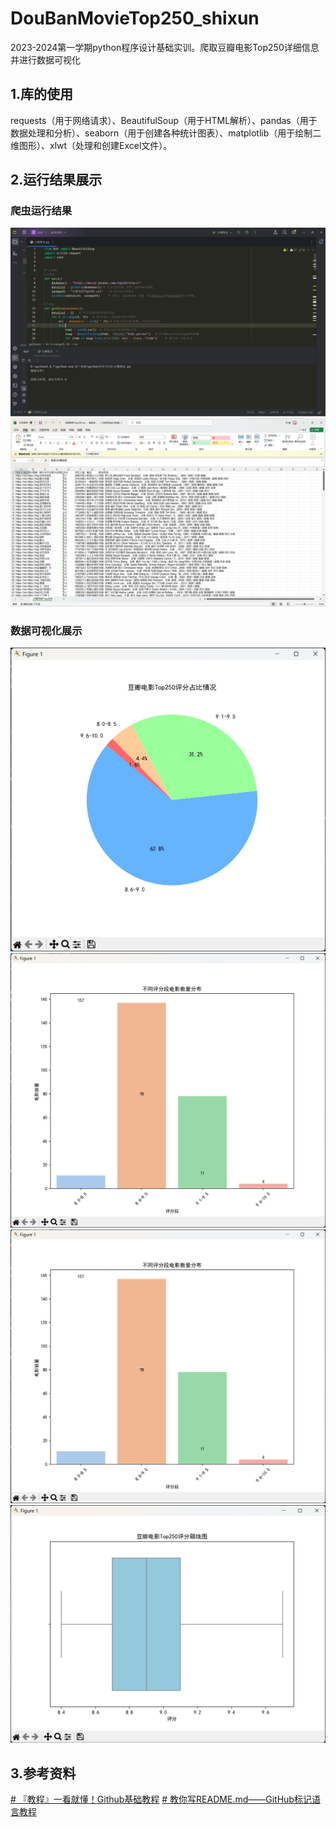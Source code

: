 # DouBanMovieTop250_shixun
2023-2024第一学期python程序设计基础实训。爬取豆瓣电影Top250详细信息并进行数据可视化
## 1.库的使用
requests（用于网络请求）、BeautifulSoup（用于HTML解析）、pandas（用于数据处理和分析）、seaborn（用于创建各种统计图表）、matplotlib（用于绘制二维图形）、xlwt（处理和创建Excel文件）。
## 2.运行结果展示
### 爬虫运行结果
![爬虫运行结果](https://github.com/jiiijie/DouBanMovieTop250_shixun/blob/main/%E7%88%AC%E8%99%AB%E8%BF%90%E8%A1%8C%E7%BB%93%E6%9E%9C.png?raw=true)
![保存文件预览](https://github.com/jiiijie/DouBanMovieTop250_shixun/blob/main/%E6%96%87%E4%BB%B6%E9%A2%84%E8%A7%88.png?raw=true)

### 数据可视化展示
![豆瓣电影Top250评分分布饼图](https://github.com/jiiijie/DouBanMovieTop250_shixun/blob/main/%E9%A5%BC%E5%9B%BE.png?raw=true)
![豆瓣电影Top250每个评分段中电影的数量条形图](https://github.com/jiiijie/DouBanMovieTop250_shixun/blob/main/%E5%B1%8F%E5%B9%95%E6%88%AA%E5%9B%BE%202024-01-08%20201952.png?raw=true)
![豆瓣电影Top250评分分布直方图](https://github.com/jiiijie/DouBanMovieTop250_shixun/blob/main/%E6%9D%A1%E5%BD%A2%E5%9B%BE.png?raw=true)
![豆瓣电影Top250评分箱线图](https://github.com/jiiijie/DouBanMovieTop250_shixun/blob/main/%E7%AE%B1%E7%BA%BF%E5%9B%BE.png?raw=true)

## 3.参考资料
[# 『教程』一看就懂！Github基础教程](https://www.bilibili.com/video/BV1hS4y1S7wL)
[# 教你写README.md——GitHub标记语言教程](https://www.bilibili.com/video/BV1Y5411W7j4)
